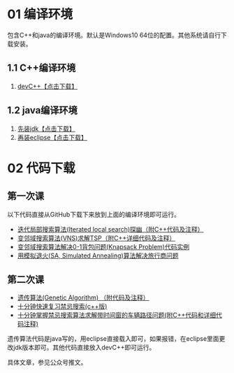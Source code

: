 # 01 编译环境
包含C++和java的编译环境。默认是Windows10 64位的配置。其他系统请自行下载安装。
## 1.1 C++编译环境
1. [devC++【点击下载】](http://www.onlinedown.net/soft/1160772.htm)


## 1.2 java编译环境
 1. [先装jdk【点击下载】](https://pan.baidu.com/s/1ptvjPbYHZvdjxs_0K0e5cA) 
 2. [再装eclipse【点击下载】](https://pan.baidu.com/s/1L2LUWoECSL-pp_tauu9-xw
)

# 02 代码下载
## 第一次课
以下代码直接从GitHub下载下来放到上面的编译环境即可运行。

- [迭代局部搜索算法(Iterated local search)探幽（附C++代码及注释）](https://github.com/dengfaheng/IteratedLocalSearch)
- [变邻域搜索算法(VNS)求解TSP（附C++详细代码及注释）](https://github.com/dengfaheng/VariableNeighborhoodSearchTSP)
- [变邻域搜索算法解决0-1背包问题(Knapsack Problem)代码实例](https://github.com/dengfaheng/VariableNeighborhoodSearchKnapsackProblem)
- [用模拟退火(SA, Simulated Annealing)算法解决旅行商问题](https://pan.baidu.com/s/1bqMjoE7)

## 第二次课

- [遗传算法(Genetic Algorithm) （附代码及注释）](https://github.com/dengfaheng/GeneticAlgorithmTSP)
- [十分钟快速复习禁忌搜索(c++版)](https://github.com/dengfaheng/TabuSearchTSPExperience)
- [十分钟掌握禁忌搜索算法求解带时间窗的车辆路径问题(附C++代码和详细代码注释)](https://github.com/dengfaheng/VRPExperience)

遗传算法代码是java写的，用eclipse直接载入即可，如果报错，在eclipse里面更改jdk版本即可。其他代码直接放入devC++即可运行。

具体文章，参见公众号推文。